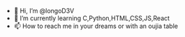 - 👋 Hi, I’m @longoD3V
- 🌱 I’m currently learning C,Python,HTML,CSS,JS,React
- 📫 How to reach me in your dreams or with an oujia table
